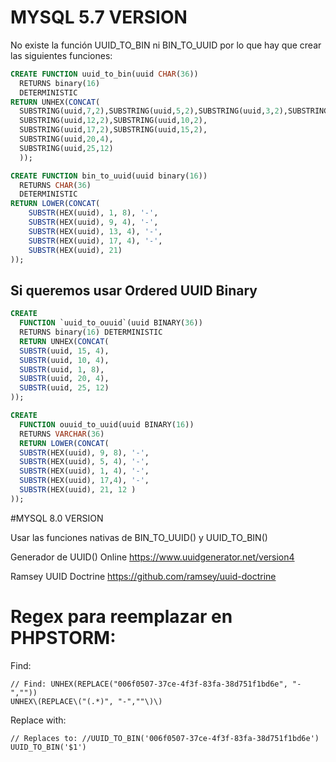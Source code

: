 # MYSQL 5.7 VERSION
No existe la función UUID_TO_BIN ni BIN_TO_UUID por lo que hay que crear las siguientes funciones:

```sql
CREATE FUNCTION uuid_to_bin(uuid CHAR(36))
  RETURNS binary(16)
  DETERMINISTIC
RETURN UNHEX(CONCAT(
  SUBSTRING(uuid,7,2),SUBSTRING(uuid,5,2),SUBSTRING(uuid,3,2),SUBSTRING(uuid,1,2),
  SUBSTRING(uuid,12,2),SUBSTRING(uuid,10,2),
  SUBSTRING(uuid,17,2),SUBSTRING(uuid,15,2),
  SUBSTRING(uuid,20,4),
  SUBSTRING(uuid,25,12)
  ));
```
````sql
CREATE FUNCTION bin_to_uuid(uuid binary(16))
  RETURNS CHAR(36)
  DETERMINISTIC
RETURN LOWER(CONCAT(
    SUBSTR(HEX(uuid), 1, 8), '-',
    SUBSTR(HEX(uuid), 9, 4), '-',
    SUBSTR(HEX(uuid), 13, 4), '-',
    SUBSTR(HEX(uuid), 17, 4), '-',
    SUBSTR(HEX(uuid), 21)
));
````

## Si queremos usar Ordered UUID Binary
```sql
CREATE 
  FUNCTION `uuid_to_ouuid`(uuid BINARY(36))
  RETURNS binary(16) DETERMINISTIC
  RETURN UNHEX(CONCAT(
  SUBSTR(uuid, 15, 4),
  SUBSTR(uuid, 10, 4),
  SUBSTR(uuid, 1, 8),
  SUBSTR(uuid, 20, 4),
  SUBSTR(uuid, 25, 12)
));
```

```sql
CREATE 
  FUNCTION ouuid_to_uuid(uuid BINARY(16))
  RETURNS VARCHAR(36)
  RETURN LOWER(CONCAT(
  SUBSTR(HEX(uuid), 9, 8), '-',
  SUBSTR(HEX(uuid), 5, 4), '-',
  SUBSTR(HEX(uuid), 1, 4), '-',
  SUBSTR(HEX(uuid), 17,4), '-',
  SUBSTR(HEX(uuid), 21, 12 )
));
```

#MYSQL 8.0 VERSION

Usar las funciones nativas de BIN_TO_UUID() y UUID_TO_BIN()

Generador de UUID() Online
https://www.uuidgenerator.net/version4

Ramsey UUID Doctrine
https://github.com/ramsey/uuid-doctrine

# Regex para reemplazar en PHPSTORM:

Find: 
````text
// Find: UNHEX(REPLACE("006f0507-37ce-4f3f-83fa-38d751f1bd6e", "-",""))
UNHEX\(REPLACE\("(.*)", "-",""\)\) 
````

Replace with:
````text
// Replaces to: //UUID_TO_BIN('006f0507-37ce-4f3f-83fa-38d751f1bd6e')
UUID_TO_BIN('$1')
````
